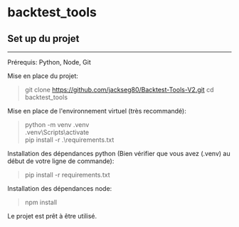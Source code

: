 # backtest_tools

## Set up du projet
----
Prérequis: Python, Node, Git

Mise en place du projet:
>git clone https://github.com/jackseg80/Backtest-Tools-V2.git
>cd backtest_tools

Mise en place de l'environnement virtuel (très recommandé):
>python -m venv .venv  
>.venv\Scripts\activate  
>pip install -r .\requirements.txt  

Installation des dépendances python (Bien vérifier que vous avez (.venv) au début de votre ligne de commande):
>pip install -r requirements.txt

Installation des dépendances node:
>npm install

Le projet est prêt à être utilisé.